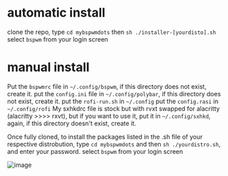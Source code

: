 # automatic install
clone the repo, type ```cd mybspwmdots``` then ```sh ./installer-[yourdisto].sh```
select ```bspwm``` from your login screen


# manual install

Put the ```bspwmrc``` file in ```~/.config/bspwm```, if this directory does not exist, create it.
put the ```config.ini``` file in ```~/.config/polybar```, if this directory does not exist, create it.
put the ```rofi-run.sh``` in ```~/.config```
put the ```config.rasi``` in ```~/.config/rofi```
My sxhkdrc file is stock but with rvxt swapped for alacritty (alacritty >>>> rxvt), but if you want to use it, put it in ```~/.config/sxhkd```, again, if this directory doesn't exist, create it.

Once fully cloned, to install the packages listed in the .sh file of your respective distrobution, type ```cd mybspwmdots``` and then ```sh ./yourdistro.sh```, and enter your password. 
select ```bspwm``` from your login screen 

![image](https://github.com/user-attachments/assets/dac26cdf-d000-4771-8e11-86cee62d4e46)
